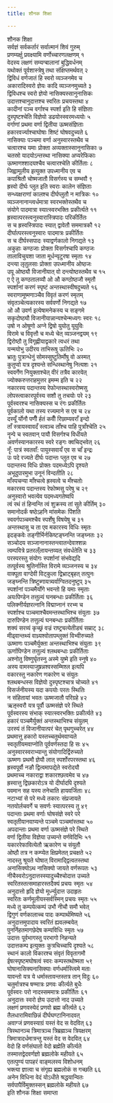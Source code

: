 ```yaml
---
title: शौनक शिक्षा

---
```

शौनक शिक्षा  
सर्वज्ञं सर्वकर्तारं सर्वात्मानं शिवं गुरुम्  
प्रणम्यर्क्षु प्रवक्ष्यामि वर्णोच्चारणलक्षणम् १  
वेदस्य लक्षणं सम्यग्बालानां बुद्धिवर्धनम्  
यथोक्तं पूर्वशास्त्रेषु तथा संक्षिप्तमर्थवत् २  
द्विविधं वर्णजातं हि स्वरो व्यञ्जनमेव च  
अकारादिस्वरो ज्ञेयः कादि व्यञ्जनमुच्यते ३  
द्विविधश्च स्वरो ज्ञेयो नासिक्यस्सानुनासिकः  
उदात्तश्चानुदात्तश्च स्वरितः प्रचयस्तथा ४  
कादीनां पञ्च वर्गाश्च स्पर्शा इति हि संज्ञिताः  
दुस्पृष्टश्चेति विज्ञेयो डढयोस्स्वरमध्ययोः ५  
वर्गाणां प्रथमा वर्णा द्वितीया ऊष्मसंज्ञिताः  
हकारवर्ज्याश्चाघोषाः शिष्टं घोषवदुच्यते ६  
नासिक्याः पञ्चमा वर्णा अनुस्वारस्तथैव च  
चत्वारश्च यमाः प्रोक्ता अव्यक्तास्सानुनासिकाः ७  
चतस्रो यादयोऽन्तस्था नासिक्या अप्यरेफिकाः  
ऊष्माणश्शादयश्चैव चत्वारश्चेति कीर्तिताः ८  
जिह्वामूलीय इत्युक्त उपध्मानीय एव च  
कपाश्रितौ चोष्मजातौ विसर्गस्य च सम्भवौ ९  
ह्रस्वो दीर्घः प्लुत इति स्वराः कालेन संज्ञिताः  
सन्ध्यक्षराणां कालश्च दीर्घप्लुतौ न मात्रिकः १०  
व्यञ्जनानान्त्वर्धमात्रा स्वरभक्तेस्तथैव च  
संयोगे पादमात्रा स्यात्स्वरभक्तिः प्रकीर्त्यते ११  
ह्रस्वात्परस्त्वनुस्वारास्त्रिपादः परिकीर्तितः  
स च ह्रस्वस्त्रिपादः स्यात् द्वावेतौ सममात्रकौ १२  
दीर्घात्परस्त्वनुस्वारः पादमात्रः प्रकीर्तितः  
स च दीर्घस्सपादः स्याद्वर्णकालो निगद्यते १३  
अकुहाः कण्ठजाः प्रोक्ता विसर्गश्चापि कण्ठजः  
तालाविचुयशा जाता मूर्धन्यृटुरषा स्मृताः १४  
दन्त्या लृतुलसाः प्रोक्ता उपध्मानीय ओष्ठजः  
उपू ओष्ठ्यौ विजानीयात् वो दन्त्योष्ठस्तथैव च १५  
ए ऐ तु कण्ठतालव्यौ ओ औ कण्ठोष्ठजौ स्मृतौ  
स्पर्शानां करणं स्पृष्टं अन्तस्थास्वीषदुच्यते १६  
स्वराणामूष्मणाञ्चैव विवृतं करणं स्मृतम्  
संवृतञ्चेत्यकारस्य सर्ववर्णो निगद्यते १७  
ओ औ उवर्ण इत्येषामनेकस्य च सङ्गमे  
सकृदोष्ठ्यौ विजानीयान्नान्यश्चेन्मध्यगः स्वरः १८  
उषो न ओषूणो अग्ने द्विषो युयोतु यूयुविः  
विरामे च विवृत्तौ च मध्ये चेत् व्यञ्जनद्वयम् १९  
द्विरोष्ठौ तु विगृह्णीयाद्वकारे त्वधरं तथा  
यन्मयोभु उदीरय ताभिरूषु ऊतिभिः २०  
भ्रातुः पुत्रान्धेनुं सोमस्सुष्टुतिर्मोषु वो अस्मत्  
कुतुप्वो यत्र दृश्यन्ते सन्धिस्थानेषु नित्यशः २१  
स्ववर्गेण नियुक्ताश्चेत् वीरं तत्रैव कारयेत्  
ज्योक्करुत्तराहमुत्तर इमम्म इति च २२  
नकारस्य पदान्तस्य रेफोन्तस्थास्वरोष्मसु  
लोपस्त्वाकारपूर्वस्य सशौ तु तचयोः परे २३  
पूर्वस्वरश्च नासिक्यस्स च रंगः प्रकीर्तितः  
पूर्वकालो यथा तस्य रज्यमाने स एव च २४  
दस्यूँ र्योनौ पणीँ र्हतं कवीँ रिछाम्यवराँ इन्दो  
ताँ स्त्रायस्वावदँ स्त्वञ्च ताँश्च पाहि पुत्राँश्चेति २५  
नॄन्पे च स्वतवान् पायौ विसर्गश्च विधीयते  
अवर्णस्यानकारस्य स्वरे रङ्गः क्वचिद्भवेत् २६  
नॄँ: पात्रं स्वतवाँ: पायुस्सवायँ एव स चाँ इन्द्रः  
उः पदे रज्यते दीर्घः पदान्तः प्लुत एव च २७  
पदान्तस्य विधिः प्रोक्तः पदमध्येऽपि दृश्यते  
अभूदुपारमुभा उनूनं विन्दतीति २८  
माँस्पचन्या माँश्चत्वे ह्रस्वत्वे च मँश्चतोः  
मकारस्य पदान्तस्य रेफोष्मसु परेषु च २९  
अनुस्वारो भवत्येव पदमध्यगतेष्वपि  
त्वं रथं तं हिन्वन्ति त्वं शुक्रस्य तां सुते कीर्तिम् ३०  
समानोदर्कं षष्ठेऽहनि मांसमेकः पिंशति  
स्ववर्गपञ्चमश्चैव स्पर्शेषु विषयेषु च ३१  
अन्तस्थासु च ता एव मकारस्य विधिः स्मृतः  
इदङ्कवेः तङ्गीर्भिर्नकिष्टङ्घ्नन्ति जङ्घ्नतः ३२  
सञ्चोदय सञ्जानानास्तन्त्वातन्देवाश्शन्नः  
त्वम्पवित्रे प्रतरल्ँलायन्तय्यत् संवर्धतेति च ३३  
परस्परस्तु संयोगः स्पर्शानां संभवेद्यदि  
तत्पूर्वस्य श्रुतिर्नास्ति विरामे व्यञ्जनस्य च ३४  
वाक्पूता वाग्देवी विट्कुला द्विभ्राट्बृहत् तत्पुनः  
जङ्घ्नन्ति त्रिष्टुब्गायत्र्यर्वाग्वितदनुष्टुप् ३५  
स्पर्शानां पञ्चमैर्योगे भवन्तो हि यमाः स्मृताः  
अयःपिण्डेन तत्तुल्यं घनबन्धाः प्रकीर्तिताः ३६  
पलिक्नीर्यज्ञरत्नानि विद्माप्नानं ररभ्म च  
स्पर्शाश्च पञ्चमाश्चैवमन्तस्थाभिश्च संयुताः ३७  
दारुपिण्डेन तत्तुल्यं घनबन्धाः प्रकीर्तिताः  
शक्यं सरव्यं कृच्छ्रं वज्रं राष्ट्र्यत्येतीड्यं सम्राट् ३८  
मीढ्वान्तथ्यं वाध्र्यश्वोतापम्लुक्तं विभ्वीरुच्यते  
ऊष्माणः पञ्चमैर्युक्ता अन्तस्थाभिश्च संयुताः ३९  
ऊर्णापिण्डेन तत्तुल्यं श्लथबन्धाः प्रकीर्तिताः  
अश्नोतु विष्णुर्घृतस्नु अस्मे युष्मे इति स्नुषे ४०  
अस्य वामस्याजुष्रन्नश्वस्सम्मिश्ल इत्यपि  
वकारस्तु नकारेण णकारेण च संयुतः  
श्लथबन्धस्स विज्ञेयो दुस्पृष्टश्चात्र चोच्यते ४१  
विसर्जनीयस्य यदा कपयोः परतः स्थितिः  
न संहितायां भवतः ऊष्मजातौ परिग्रहे ४२  
ऋऌस्वरौ यत्र पूर्वौ ऊष्मसंज्ञे परे स्थिते  
पूर्वस्वरस्य संभाक् स्यात्स्वरभक्तिः प्रकीर्त्यते ४३  
हकारं पञ्चमैर्युक्तं अन्तस्थाभिश्च संयुतम्  
उरस्यं तं विजानीयात्परं चेत् पृथगुच्चरेत् ४४  
प्रथमात्तु हकारो यस्तच्चतुर्थमवाप्यते  
स्वतृतीयमवाप्नोति पूर्ववर्णस्तदा हि सः ४५  
अनुस्वारस्वराभ्यान्तु संयोगादिर्द्विरुच्यते  
ऊष्मणः प्रथमौ ज्ञेयौ लात् स्पर्शोरपरस्तथा ४६  
ह्रस्वपूर्वौ नङौ द्वित्वमापद्येते स्वरोदयौ  
प्रथमाच्च नकाराद्वा शकारश्छत्वमेव च ४७  
ह्रस्वात्तु द्विछकारोऽत्र यो दीर्घादपि दृश्यते  
पवमान सह यस्य तनेचाति हायवर्जिताः ४८  
नटाभ्यां से परे मध्ये तकारः संप्रजायते  
नतयोर्लचवर्गे च सवर्णः स्यात्परस्य तु ४९  
पदान्ताः प्रथमा वर्णाः घोषसंज्ञे स्वरे परे  
स्वतृतीयानवाप्यन्ते पञ्चमे पञ्चमांस्तथा ५०  
अपदान्ताः प्रथमा वर्णा ऊष्मसंज्ञे परे स्थिते  
वर्णा द्वितीया विज्ञेया उच्यन्ते वर्णवेदिभिः ५१  
यकाररेफावित्येतौ ऋकारेण च संयुतौ  
ओष्ठौ तत्र न कम्प्येत क्षिप्रमेतत् प्रचक्षते ५२  
नादस्तु श्रूयते घोषात् विरामाद्द्वित्वतस्तथा  
अनासिक्योऽथ नासिक्यो जायते वर्णरूपतः ५३  
नीचैस्वरोऽनुदात्तस्स्यादुच्चैश्चोदात्त उच्यते  
स्वरितस्तत्समाहारस्तदैक्यं प्रचयः स्मृतः ५४  
अनुदात्तो हृदि ज्ञेयो मूर्ध्न्युदात्त उदाहृतः  
स्वरितः कर्णमूलीयस्सर्वस्मिन् प्रचयः स्मृतः ५५  
मध्ये तु कम्पयेत्कम्पं उभौ नीचौ समौ भवेत्  
द्विगुणं वर्णकालाच्च पादः कम्पार्थमिष्यते ५६  
अनुदात्तमुपादाय स्वरितं ह्यवलम्बयेत्  
पुनर्निहतमागछेदेष कम्पविधिः स्मृतः ५७  
उदात्तः पूर्वभागस्तु परभागो निहन्यते  
उदात्तकम्प इत्युक्तः कुत्रचिच्चापि दृश्यते ५८  
स्थानं कालो विकारश्च संवृतं विवृतागमौ  
ईषत्स्पृष्टमघोषत्वं स्वरः कम्पस्तथोष्मता ५९  
घोषानासिक्यनासिक्याः वर्णधर्मास्त्विमे मताः  
यावन्तो यत्र ये धर्मास्तावन्तस्तत्र तान् विदुः ६०  
चतुर्मात्रश्च षण्मात्रः प्रणवः कीर्त्यते बुधैः  
पूर्वस्वरः परो नादस्सममात्रः प्रकीर्तितः ६१  
अनुदात्तः स्वरो ज्ञेय उदात्तो नाद उच्यते  
लक्षणं प्रणवस्येदं प्रणवो ब्रह्म कीर्त्यते ६२  
तैलधारामिवाछिन्नं दीर्घघण्टानिनादवत्  
अवाग्जं प्रणवस्याग्रं यस्तं वेद स वेदवित् ६३  
त्रिस्थानञ्च त्रिमात्रञ्च त्रिब्रह्मञ्च त्रियक्षरम्  
त्रिमात्रादर्धमात्रन्तु यस्तं वेद स वेदवित् ६४  
वेदो हि वर्णसंघातो वेदो ब्रह्मेति कीर्त्यते  
तस्मात्तद्वेदवर्णज्ञो ब्रह्मलोके महीयते ६५  
एतत्पुण्यं पापहरं वाङ्मलस्य विशोधनम्  
भक्त्या ज्ञात्वा च संगृह्य ब्रह्मलोकं स गच्छति ६६  
अनेन विधिना वेदं योऽधीते श्रद्धयान्वितः  
सर्वपापैर्विमुक्तस्सन् ब्रह्मलोके महीयते ६७  
                         इति शौनक शिक्षा समाप्ता